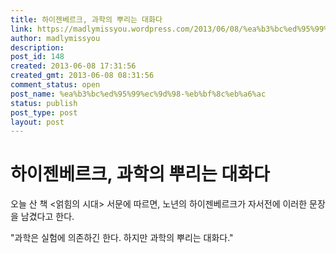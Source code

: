 ```yaml
---
title: 하이젠베르크, 과학의 뿌리는 대화다
link: https://madlymissyou.wordpress.com/2013/06/08/%ea%b3%bc%ed%95%99%ec%9d%98-%eb%bf%8c%eb%a6%ac/
author: madlymissyou
description: 
post_id: 148
created: 2013-06-08 17:31:56
created_gmt: 2013-06-08 08:31:56
comment_status: open
post_name: %ea%b3%bc%ed%95%99%ec%9d%98-%eb%bf%8c%eb%a6%ac
status: publish
post_type: post
layout: post
---
```


# 하이젠베르크, 과학의 뿌리는 대화다

오늘 산 책 <얽힘의 시대> 서문에 따르면, 노년의 하이젠베르크가 자서전에 이러한 문장을 남겼다고 한다. 

"과학은 실험에 의존하긴 한다. 하지만 과학의 뿌리는 대화다."